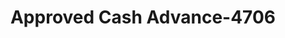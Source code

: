 ---
f_zip-code: 48917
f_state-code: MI
title: Approved Cash Advance-4706
f_phone: 517-321-4613
f_city-only: Lansing
f_address: 3025 W Saginaw Street Lansing
f_location-unique-id: '4706'
slug: approved-cash-advance-4706
updated-on: '2024-05-30T13:46:58.046Z'
created-on: '2024-05-30T13:36:59.803Z'
published-on: '2024-05-30T13:54:32.469Z'
f_city-state: cms/city/lansing-mi.md
f_company: cms/company/approved-cash-advance.md
f_state: cms/state/michigan.md
layout: '[payday-loan].html'
tags: payday-loan
---